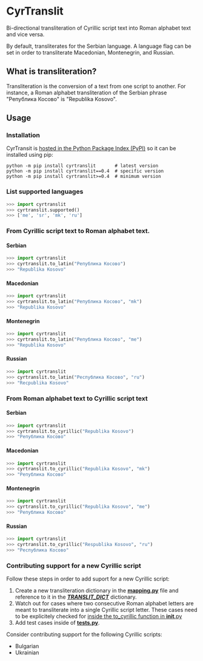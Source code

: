 # CyrTranslit
Bi-directional transliteration of Cyrillic script text into Roman alphabet text and vice versa.

By default, transliterates for the Serbian language. A language flag can be set in order to transliterate Macedonian, Montenegrin, and Russian.

## What is transliteration?
Transliteration is the conversion of a text from one script to another. For instance, a Roman alphabet transliteration of the Serbian phrase "Република Косово" is "Republika Kosovo".

## Usage
### Installation
CyrTransit is [hosted in the Python Package Index (PyPI)](https://pypi.python.org/pypi/cyrtranslit) so it can be installed using pip:
```
python -m pip install cyrtranslit		# latest version
python -m pip install cyrtranslit==0.4	# specific version
python -m pip install cyrtranslit>=0.4	# minimum version
```

### List supported languages
```python
>>> import cyrtranslit
>>> cyrtranslit.supported()
>>> ['me', 'sr', 'mk', 'ru']
```
### From Cyrillic script text to Roman alphabet text. 
#### Serbian
```python
>>> import cyrtranslit
>>> cyrtranslit.to_latin("Република Косово")
>>> "Republika Kosovo"
```
#### Macedonian
```python
>>> import cyrtranslit
>>> cyrtranslit.to_latin("Република Косово", "mk")
>>> "Republika Kosovo"
```
#### Montenegrin
```python
>>> import cyrtranslit
>>> cyrtranslit.to_latin("Република Косово", "me")
>>> "Republika Kosovo"
```
#### Russian
```python
>>> import cyrtranslit
>>> cyrtranslit.to_latin("Республика Косово", "ru")
>>> "Recpublika Kosovo"
```
### From Roman alphabet text to Cyrillic script text
#### Serbian
```python
>>> import cyrtranslit
>>> cyrtranslit.to_cyrillic("Republika Kosovo")
>>> "Република Косово"
```
#### Macedonian
```python
>>> import cyrtranslit
>>> cyrtranslit.to_cyrillic("Republika Kosovo", "mk")
>>> "Република Косово"
```
#### Montenegrin
```python
>>> import cyrtranslit
>>> cyrtranslit.to_cyrillic("Republika Kosovo", "me")
>>> "Република Косово"
```
#### Russian
```python
>>> import cyrtranslit
>>> cyrtranslit.to_cyrillic("Respublika Kosovo", "ru")
>>> "Республика Косово"
```

### Contributing support for a new Cyrillic script
Follow these steps in order to add suport for a new Cyrillic script:

1. Create a new transliteration dictionary in the **[mapping.py](https://github.com/opendatakosovo/cyrillic-transliteration/blob/master/cyrtranslit/mapping.py)** file and reference to it in the _**[TRANSLIT\_DICT](https://github.com/opendatakosovo/cyrillic-transliteration/blob/master/cyrtranslit/mapping.py#L138-L155)**_ dictionary.
2. Watch out for cases where two consecutive Roman alphabet letters are meant to transliterate into a single Cyrillic script letter. These cases need to be explicitely checked for [inside the to_cyrillic function in __init__.py](https://github.com/opendatakosovo/cyrillic-transliteration/blob/master/cyrtranslit/__init__.py#L95-L118)
3. Add test cases inside of **[tests.py](https://github.com/opendatakosovo/cyrillic-transliteration/blob/master/tests.py)**.

Consider contributing support for the following Cyrillic scripts:
- Bulgarian
- Ukrainian
